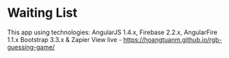 # Waiting List
This app using technologies: AngularJS 1.4.x, Firebase 2.2.x, AngularFire 1.1.x Bootstrap 3.3.x &amp; Zapier
View live - https://hoangtuanm.github.io/rgb-guessing-game/
